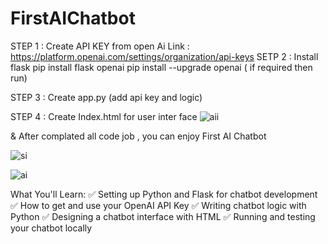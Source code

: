# FirstAIChatbot

STEP 1 : Create API KEY from open Ai 
         Link : https://platform.openai.com/settings/organization/api-keys
SETP 2 : Install flask
         pip install flask openai
         pip install --upgrade openai ( if required then run)

STEP 3 : Create app.py (add api key and logic)

STEP 4 : Create Index.html for user inter face
         ![aii](https://github.com/user-attachments/assets/0b6fac45-68cc-444e-8cf5-8fd1475f4048)

& After complated all code job , you can enjoy First AI Chatbot         


![si](https://github.com/user-attachments/assets/9bc42632-19d3-41f2-91aa-8eeea3c6108b)




![ai](https://github.com/user-attachments/assets/86fc9568-3fa1-4569-bb9b-c064b0df429f)


What You'll Learn:
✅ Setting up Python and Flask for chatbot development
✅ How to get and use your OpenAI API Key
✅ Writing chatbot logic with Python
✅ Designing a chatbot interface with HTML
✅ Running and testing your chatbot locally





